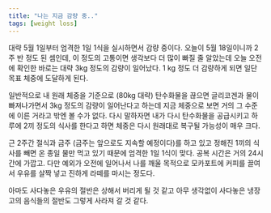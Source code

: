 ```yaml
---
title: "나는 지금 감량 중.."
tags: [weight loss]
---
```


대략 5월 1일부터 엄격한 1일 1식을 실시하면서 감량 중이다. 오늘이 5월 18일이니까 2주 반 정도 된 셈인데, 이 정도의 고통이면 생각보다 더 많이 빠질 줄 알았는데 오늘 오전에 확인한 바로는 대략 3kg 정도의 감량이 일어났다. 1 kg 정도 더 감량하게 되면 일단 목표 체중에 도달하게 된다. 

일반적으로 내 원래 체중을 기준으로 (80kg 대략) 탄수화물을 끊으면 글리코겐과 물이 빠져나가면서 3kg 정도의 감량이 일어난다고 하는데 지금 체중으로 보면 거의 그 수준에 이른 거라고 밖엔 볼 수가 없다. 다시 말하자면 내가 다시 탄수화물을 공급시키고 하루에 2끼 정도의 식사를 한다고 하면 체중은 다시 원래대로 복구될 가능성이 매우 크다.

근 2주간 절식과 금주 (금주는 앞으로도 지속할 예정이다)를 하고 있고 정해진 1끼의 식사를 빼면 온 종일 물만 먹고 있기 때문에 엄격한 1일 1식이 맞다. 공복 시간은 거의 24시간에 가깝고. 다만 예외가 오전에 일어나서 나를 깨울 목적으로 모카포트에 커피를 끌여서 우유를 살짝 넣고 진하게 라떼를 마시는 정도다. 

아마도 사다놓은 우유의 절반은 상해서 버리게 될 것 같고 아무 생각없이 사다놓은 냉장고의 음식들의 절반도 그렇게 사라져 갈 것 같다.

